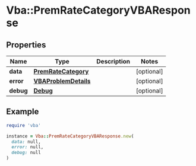# Vba::PremRateCategoryVBAResponse

## Properties

| Name | Type | Description | Notes |
| ---- | ---- | ----------- | ----- |
| **data** | [**PremRateCategory**](PremRateCategory.md) |  | [optional] |
| **error** | [**VBAProblemDetails**](VBAProblemDetails.md) |  | [optional] |
| **debug** | [**Debug**](Debug.md) |  | [optional] |

## Example

```ruby
require 'vba'

instance = Vba::PremRateCategoryVBAResponse.new(
  data: null,
  error: null,
  debug: null
)
```

